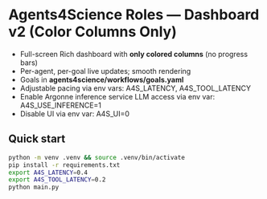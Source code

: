 
# Agents4Science Roles — Dashboard v2 (Color Columns Only)

- Full-screen Rich dashboard with **only colored columns** (no progress bars)
- Per-agent, per-goal live updates; smooth rendering
- Goals in **agents4science/workflows/goals.yaml**
- Adjustable pacing via env vars: A4S_LATENCY, A4S_TOOL_LATENCY
- Enable Argonne inference service LLM access via env var: A4S_USE_INFERENCE=1
- Disable UI via env var: A4S_UI=0

## Quick start
```bash
python -m venv .venv && source .venv/bin/activate
pip install -r requirements.txt
export A4S_LATENCY=0.4
export A4S_TOOL_LATENCY=0.2
python main.py
```
